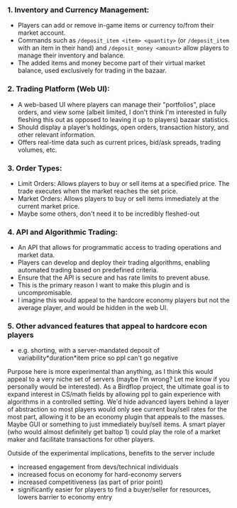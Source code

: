 ### 1. Inventory and Currency Management:
* Players can add or remove in-game items or currency to/from their market account.
* Commands such as `/deposit_item <item> <quantity>` (or `/deposit_item` with an item in their hand) and `/deposit_money <amount>` allow players to manage their inventory and balance.
* The added items and money become part of their virtual market balance, used exclusively for trading in the bazaar.
### 2. Trading Platform (Web UI):
* A web-based UI where players can manage their "portfolios", place orders, and view some (albeit limited, I don't think I'm interested in fully fleshing this out as opposed to leaving it up to players) bazaar statistics.
* Should display a player’s holdings, open orders, transaction history, and other relevant information.
* Offers real-time data such as current prices, bid/ask spreads, trading volumes, etc.
### 3. Order Types:
* Limit Orders: Allows players to buy or sell items at a specified price. The trade executes when the market reaches the set price.
* Market Orders: Allows players to buy or sell items immediately at the current market price.
* Maybe some others, don't need it to be incredibly fleshed-out
### 4. API and Algorithmic Trading:
* An API that allows for programmatic access to trading operations and market data.
* Players can develop and deploy their trading algorithms, enabling automated trading based on predefined criteria.
* Ensure that the API is secure and has rate limits to prevent abuse.
* This is the primary reason I want to make this plugin and is uncompromisable. 
* I imagine this would appeal to the hardcore economy players but not the average player, and would be hidden in the web UI.
### 5. Other advanced features that appeal to hardcore econ players
* e.g. shorting, with a server-mandated deposit of variability\*duration\*item price so ppl can't go negative

Purpose here is more experimental than anything, as I think this would appeal to a very niche set of servers (maybe I'm wrong? Let me know if you personally would be interested). As a Birdflop project, the ultimate goal is to expand interest in CS/math fields by allowing ppl to gain experience with algorithms in a controlled setting. We'd hide advanced layers behind a layer of abstraction so most players would only see current buy/sell rates for the most part, allowing it to be an economy plugin that appeals to the masses. Maybe GUI or something to just immediately buy/sell items. A smart player (who would almost definitely get baltop 1) could play the role of a market maker and facilitate transactions for other players.

Outside of the experimental implications, benefits to the server include
- increased engagement from devs/technical individuals
- increased focus on economy for hard-economy servers
- increased competitiveness (as part of prior point)
- significantly easier for players to find a buyer/seller for resources, lowers barrier to economy entry
